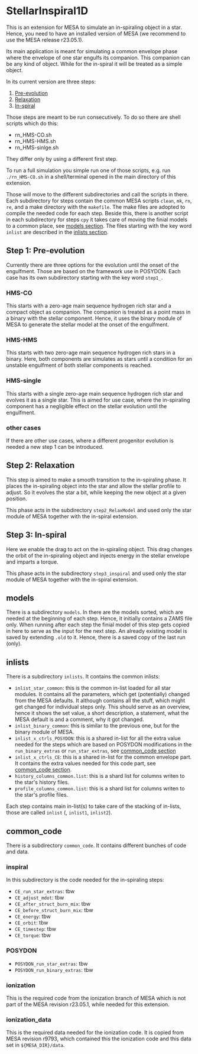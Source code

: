# StellarInspiral1D

This is an extension for MESA to simulate an in-spiraling object in a star. Hence, you need to have an installed version of MESA (we recommend to use the MESA release r23.05.1).

Its main application is meant for simulating a common envelope phase where the envelope of one star engulfs its companion. This companion can be any kind of object. While for the in-spiral it will be treated as a simple object.

In its current version are three steps:

1. [Pre-evolution](#step-1:-pre-evolution)
2. [Relaxation](#step-2:-relaxation)
3. [In-spiral](#step-3:-in-spiral)

Those steps are meant to be run consecutively. To do so there are shell scripts which do this:

* rn_HMS-CO.sh
* rn_HMS-HMS.sh
* rn_HMS-sinlge.sh

They differ only by using a different first step.

To run a full simulation you simple run one of those scripts, e.g. run `./rn_HMS-CO.sh` in a shell/terminal opened in the main directory of this extension.

Those will move to the different subdirectories and call the scripts in there. Each subdirectory for steps contain the common MESA scripts `clean`, `mk`, `rn`, `re`, and a make directory with the `makefile`. The make files are adopted to  compile the needed code for each step. Beside this, there is another script in each subdirectory for steps `cpy` it takes care of moving the finial models to a common place, see [models section](#models). The files starting with the key word `inlist` are described in the [inlists section](#inlists).

## Step 1: Pre-evolution

Currently there are three options for the evolution until the onset of the engulfment. Those are based on the framework use in POSYDON. Each case has its own subdirectory starting with the key word `step1_`.

### HMS-CO

This starts with a zero-age main sequence hydrogen rich star and a compact object as companion. The companion is treated as a point mass in a binary with the stellar component. Hence, it uses the binary module of MESA to generate the stellar model at the onset of the engulfment.

### HMS-HMS

This starts with two zero-age main sequence hydrogen rich stars in a binary. Here, both components are simulates as stars until a condition for an unstable engulfment of both stellar components is reached.

### HMS-single

This starts with a single zero-age main sequence hydrogen rich star and evolves it as a single star. This is aimed for use case, where the in-spiraling component has a negligible effect on the stellar evolution until the engulfment.

### other cases

If there are other use cases, where a different progenitor evolution is needed a new step 1 can be introduced.

## Step 2: Relaxation

This step is aimed to make a smooth transition to the in-spiraling phase. It places the in-spiraling object into the star and allow the stellar profile to adjust. So it evolves the star a bit, while keeping the new object at a given position.

This phase acts in the subdirectory `step2_RelaxModel` and used only the star module of MESA together with the in-spiral extension.

## Step 3: In-spiral

Here we enable the drag to act on the in-spiraling object. This drag changes the orbit of the in-spiraling object and injects energy in the stellar envelope and imparts a torque.

This phase acts in the subdirectory `step3_inspiral` and used only the star module of MESA together with the in-spiral extension.

## models

There is a subdirectory `models`. In there are the models sorted, which are needed at the beginning of each step. Hence, it initially contains a ZAMS file only. When running after each step the finial model of this step gets copied in here to serve as the input for the next step. An already existing model is saved by extending `.old` to it. Hence, there is a saved copy of the last run (only).

## inlists

There is a subdirectory `inlists`. It contains the common inlists:

* `inlist_star_common`: this is the common in-list loaded for all star modules. It contains all the parameters, which get (potentially) changed from the MESA defaults. It although contains all the stuff, which might get changed for individual steps only. This should serve as an overview, hence it shows the set value, a short description, a statement, what the MESA default is and a comment, why it got changed.
* `inlist_binary_common`: this is similar to the previous one, but for the binary module of MESA.
* `inlist_x_ctrls_POSYDON`: this is a shared in-list for all the extra value needed for the steps which are based on POSYDON modifications in the `run_binary_extras` or `run_star_extras`, see [common_code section](#POSYDON)
* `inlist_x_ctrls_CE`: this is a shared in-list for the common envelope part. It contains the extra values needed for this code part, see [common_code section](#inspiral).
* `history_columns_common.list`: this is a shard list for columns writen to the star's history files.
* `profile_columns_common.list`: this is a shard list for columns writen to the star's profile files.

Each step contains main in-list(s) to take care of the stacking of in-lists, those are called `inlist` (, `inlist1`, `inlist2`).

## common_code

There is a subdirectory `common_code`. It contains different bunches of code and data.

### inspiral

In this subdirectory is the code needed for the in-spiraling steps:

* `CE_run_star_extras`: tbw
* `CE_adjust_mdot`: tbw
* `CE_after_struct_burn_mix`: tbw
* `CE_before_struct_burn_mix`: tbw
* `CE_energy`: tbw
* `CE_orbit`: tbw
* `CE_timestep`: tbw
* `CE_torque`: tbw

### POSYDON

* `POSYDON_run_star_extras`: tbw
* `POSYDON_run_binary_extras`: tbw

### ionization

This is the required code from the ionization branch of MESA which is not part of the MESA revision r23.05.1, while needed for this extension.

### ionization_data

This is the required data needed for the ionization code. It is copied from MESA revision r9793, which contained this the ionization code and this data set in `${MESA_DIR}/data`.